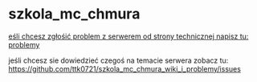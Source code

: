 # szkola_mc_chmura

[eśli chcesz zgłośić problem z serwerem od strony technicznej napisz tu: problemy ](ttps://github.com/ttk0721/szkola_mc_chmura_wiki_i_problemy/issues)

jeśli chcesz sie dowiedzieć czegoś na temacie serwera zobacz tu: https://github.com/ttk0721/szkola_mc_chmura_wiki_i_problemy/issues

